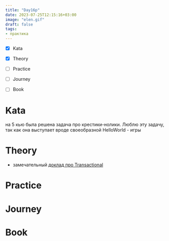 ```yaml
---
title: "Day16p"
date: 2023-07-25T12:15:16+03:00
image: "elen.gif"
draft: false
tags:
- практика
---
```



- [X] Kata
- [X] Theory
- [ ] Practice
- [ ] Journey
- [ ] Book


# Kata

на 5 кью была решена задача про крестики-нолики. Люблю эту задачу, так как она выступает вроде своеобразной HelloWorld - игры

# Theory

- замечательный [доклад про Transactional](https://www.youtube.com/watch?v=QZ9rXZT0DlQ)

# Practice



# Journey



# Book